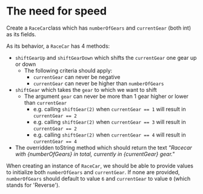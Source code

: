 # The need for speed

Create a `RaceCar`class which has `numberOfGears` and `currentGear` (both int) as its fields.

As its behavior, a `RaceCar` has 4 methods:
- `shiftGearUp` and `shiftGearDown` which shifts the `currentGear` one gear up or down
    - The following criteria should apply:
        - `currentGear` can never be negative
        - `currentGear` can never be higher than `numberOfGears`
- `shiftGear` which takes the `gear` to which we want to shift
    - The argument `gear` can never be more than 1 gear higher or lower than `currentGear`
        - e.g. calling `shiftGear(2)` when `currentGear == 1` will result in `currentGear == 2`
        - e.g. calling `shiftGear(2)` when `currentGear == 3` will result in `currentGear == 2`
        - e.g. calling `shiftGear(2)` when `currentGear == 4` will result in `currentGear == 4`
- The overridden toString method which should return the text *"Racecar with {numberOfGears} in total, currently in {currentGear} gear."*

When creating an instance of `RaceCar`, we should be able to provide values to initialize both `numberOfGears` and `currentGear`.
If none are provided, `numberOfGears` should default to value `6` and `currentGear` to value `0` (which stands for 'Reverse').         